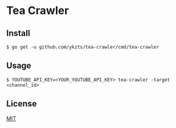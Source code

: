 # Tea Crawler

## Install

```console
$ go get -u github.com/ykzts/tea-crawler/cmd/tea-crawler
```

## Usage

```console
$ YOUTUBE_API_KEY=<YOUR_YOUTUBE_API_KEY> tea-crawler -target <channel_id>
```

## License

[MIT](LICENSE)
